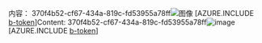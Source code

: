 <span data-ttu-id="5fc24-101">内容： 370f4b52-cf67-434a-819c-fd53955a78ff![图像](1183e45f-0efe-4fe0-a7bc-2afdcf76935b.png)
[AZURE.INCLUDE [b-token](77300aa2-9bc3-48b4-ab2b-c6dfeb63e245.md)]</span><span class="sxs-lookup"><span data-stu-id="5fc24-101">Content: 370f4b52-cf67-434a-819c-fd53955a78ff![image](1183e45f-0efe-4fe0-a7bc-2afdcf76935b.png)
[AZURE.INCLUDE [b-token](77300aa2-9bc3-48b4-ab2b-c6dfeb63e245.md)]</span></span>
